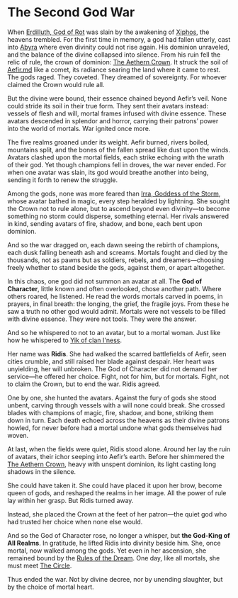 # The Second God War

When [Erdilluth, God of Rot](../Gods/Fallen%20Gods/Erdilluth%2C%20God%20of%20Rot.md) was slain by the awakening of [Xiphos](../Concepts/Xiphos.md), the heavens trembled. For the first time in memory, a god had fallen utterly, cast into [Abyra](../Realms/Abyra.md) where even divinity could not rise again. His dominion unraveled, and the balance of the divine collapsed into silence. From his ruin fell the relic of rule, the crown of dominion: [The Aethern Crown](../Concepts/The%20Aethern%20Crown.md). It struck the soil of [Aefir.md](../Realms/Aefir.md) like a comet, its radiance searing the land where it came to rest. The gods raged. They coveted. They dreamed of sovereignty. For whoever claimed the Crown would rule all.

But the divine were bound, their essence chained beyond Aefir’s veil. None could stride its soil in their true form. They sent their avatars instead: vessels of flesh and will, mortal frames infused with divine essence. These avatars descended in splendor and horror, carrying their patrons’ power into the world of mortals. War ignited once more.

The five realms groaned under its weight. Aefir burned, rivers boiled, mountains split, and the bones of the fallen spread like dust upon the winds. Avatars clashed upon the mortal fields, each strike echoing with the wrath of their god. Yet though champions fell in droves, the war never ended. For when one avatar was slain, its god would breathe another into being, sending it forth to renew the struggle.

Among the gods, none was more feared than [Irra, Goddess of the Storm](../Gods/Greater%20Gods/Irra%2C%20Goddess%20of%20the%20Storm.md), whose avatar bathed in magic, every step heralded by lightning. She sought the Crown not to rule alone, but to ascend beyond even divinity—to become something no storm could disperse, something eternal. Her rivals answered in kind, sending avatars of fire, shadow, and bone, each bent upon dominion.

And so the war dragged on, each dawn seeing the rebirth of champions, each dusk falling beneath ash and screams. Mortals fought and died by the thousands, not as pawns but as soldiers, rebels, and dreamers—choosing freely whether to stand beside the gods, against them, or apart altogether.

In this chaos, one god did not summon an avatar at all. The **God of Character**, little known and often overlooked, chose another path. Where others roared, he listened. He read the words mortals carved in poems, in prayers, in final breath: the longing, the grief, the fragile joys. From these he saw a truth no other god would admit. Mortals were not vessels to be filled with divine essence. They were not tools. They were the answer.

And so he whispered to not to an avatar, but to a mortal woman. Just like how he whispered to [Yik of clan I'ness](../Characters%20of%20Interest/Yik%20of%20clan%20I%27ness.md).

Her name was **Ridis**. She had walked the scarred battlefields of Aefir, seen cities crumble, and still raised her blade against despair. Her heart was unyielding, her will unbroken. The God of Character did not demand her service—he offered her choice. Fight, not for him, but for mortals. Fight, not to claim the Crown, but to end the war. Ridis agreed.

One by one, she hunted the avatars. Against the fury of gods she stood unbent, carving through vessels with a will none could break. She crossed blades with champions of magic, fire, shadow, and bone, striking them down in turn. Each death echoed across the heavens as their divine patrons howled, for never before had a mortal undone what gods themselves had woven.

At last, when the fields were quiet, Ridis stood alone. Around her lay the ruin of avatars, their ichor seeping into Aefir’s earth. Before her shimmered the [The Aethern Crown](../Concepts/The%20Aethern%20Crown.md), heavy with unspent dominion, its light casting long shadows in the silence.

She could have taken it. She could have placed it upon her brow, become queen of gods, and reshaped the realms in her image. All the power of rule lay within her grasp. But Ridis turned away.

Instead, she placed the Crown at the feet of her patron—the quiet god who had trusted her choice when none else would.

And so the God of Character rose, no longer a whisper, but **the God-King of All Realms**. In gratitude, he lifted Ridis into divinity beside him. She, once mortal, now walked among the gods. Yet even in her ascension, she remained bound by the [Rules of the Dream](../Concepts/Rules%20of%20the%20Dream.md). One day, like all mortals, she must meet [The Circle](../Concepts/The%20Circle.md).

Thus ended the war. Not by divine decree, nor by unending slaughter, but by the choice of mortal heart.
